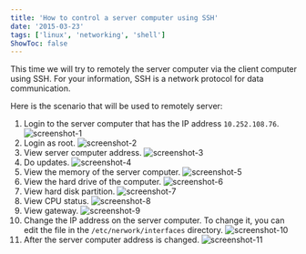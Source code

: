 ```yaml
---
title: 'How to control a server computer using SSH'
date: '2015-03-23'
tags: ['linux', 'networking', 'shell']
ShowToc: false
---
```


This time we will try to remotely the server computer via the client computer using SSH. For your information, SSH is a network protocol for data communication.

Here is the scenario that will be used to remotely server:

1. Login to the server computer that has the IP address `10.252.108.76`.
   ![screenshot-1](/images/how-to-control-a-server-computer-using-ssh-1.png)
2. Login as root.
   ![screenshot-2](/images/how-to-control-a-server-computer-using-ssh-2.png)
3. View server computer address.
   ![screenshot-3](/images/how-to-control-a-server-computer-using-ssh-3.png)
4. Do updates.
   ![screenshot-4](/images/how-to-control-a-server-computer-using-ssh-4.png)
5. View the memory of the server computer.
   ![screenshot-5](/images/how-to-control-a-server-computer-using-ssh-5.png)
6. View the hard drive of the computer.
   ![screenshot-6](/images/how-to-control-a-server-computer-using-ssh-6.png)
7. View hard disk partition.
   ![screenshot-7](/images/how-to-control-a-server-computer-using-ssh-7.png)
8. View CPU status.
   ![screenshot-8](/images/how-to-control-a-server-computer-using-ssh-8.png)
9. View gateway.
   ![screenshot-9](/images/how-to-control-a-server-computer-using-ssh-9.png)
10. Change the IP address on the server computer. To change it, you can edit the file in the `/etc/nerwork/interfaces` directory.
   ![screenshot-10](/images/how-to-control-a-server-computer-using-ssh-10.png)
11. After the server computer address is changed.
   ![screenshot-11](/images/how-to-control-a-server-computer-using-ssh-11.png)